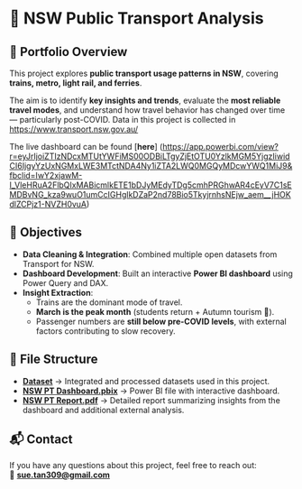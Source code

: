 # 🚉 NSW Public Transport Analysis  

## 📌 Portfolio Overview  
This project explores **public transport usage patterns in NSW**, covering **trains, metro, light rail, and ferries**.  

The aim is to identify **key insights and trends**, evaluate the **most reliable travel modes**, and understand how travel behavior has changed over time — particularly post-COVID. Data in this project is collected in https://www.transport.nsw.gov.au/  

The live dashboard can be found [**here**] (https://app.powerbi.com/view?r=eyJrIjoiZTIzNDcxMTUtYWFiMS00ODBiLTgyZjEtOTU0YzlkMGM5YjgzIiwidCI6IjgyYzUxNGMxLWE3MTctNDA4Ny1iZTA2LWQ0MGQyMDcwYWQ1MiJ9&fbclid=IwY2xjawM-I_VleHRuA2FlbQIxMABicmlkETE1bDJyMEdyTDg5cmhPRGhwAR4cEyV7C1sEMDBvNG_kza9wuO1umCcIGHglkDZaP2nd78Bio5TkyjrnhsNEjw_aem__jHOKdlZCPjz1-NVZH0vuA) 
## 🎯 Objectives  
- **Data Cleaning & Integration**: Combined multiple open datasets from Transport for NSW.  
- **Dashboard Development**: Built an interactive **Power BI dashboard** using Power Query and DAX.  
- **Insight Extraction**:  
  - Trains are the dominant mode of travel.  
  - **March is the peak month** (students return + Autumn tourism 🍂).  
  - Passenger numbers are **still below pre-COVID levels**, with external factors contributing to slow recovery.  

## 📂 File Structure  
- [**Dataset**](https://github.com/SueTan309/NSW-Public-Transport-Analysis-/tree/master/Dataset) → Integrated and processed datasets used in this project.  
- [**NSW PT Dashboard.pbix**](https://github.com/SueTan309/NSW-Public-Transport-Analysis-/blob/master/NSW%20PT%20Dashboard%20.pbix) → Power BI file with interactive dashboard.  
- [**NSW PT Report.pdf**](https://github.com/SueTan309/NSW-Public-Transport-Analysis-/blob/master/NSW%20PT%20Report%20.pdf) → Detailed report summarizing insights from the dashboard and additional external analysis.  

## 📬 Contact  
If you have any questions about this project, feel free to reach out:  
📧 **sue.tan309@gmail.com**
